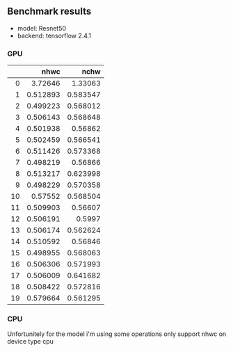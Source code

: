 ## Benchmark results

- model: Resnet50
- backend: tensorflow 2.4.1

### GPU

|    |     nhwc |     nchw |
|---:|---------:|---------:|
|  0 | 3.72646  | 1.33063  |
|  1 | 0.512893 | 0.583547 |
|  2 | 0.499223 | 0.568012 |
|  3 | 0.506143 | 0.568648 |
|  4 | 0.501938 | 0.56862  |
|  5 | 0.502459 | 0.566541 |
|  6 | 0.511426 | 0.573368 |
|  7 | 0.498219 | 0.56866  |
|  8 | 0.513217 | 0.623998 |
|  9 | 0.498229 | 0.570358 |
| 10 | 0.57552  | 0.568504 |
| 11 | 0.509903 | 0.56607  |
| 12 | 0.506191 | 0.5997   |
| 13 | 0.506174 | 0.562624 |
| 14 | 0.510592 | 0.56846  |
| 15 | 0.498955 | 0.568063 |
| 16 | 0.506306 | 0.571993 |
| 17 | 0.506009 | 0.641682 |
| 18 | 0.508422 | 0.572816 |
| 19 | 0.579664 | 0.561295 |

### CPU
Unfortunitely for the model i'm using some operations only support nhwc on device type cpu